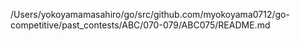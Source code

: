 /Users/yokoyamamasahiro/go/src/github.com/myokoyama0712/go-competitive/past_contests/ABC/070-079/ABC075/README.md